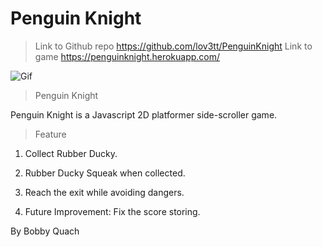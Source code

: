 # Penguin Knight

>Link to Github repo https://github.com/lov3tt/PenguinKnight
>Link to game https://penguinknight.herokuapp.com/

![Gif](./app/public/img/pengif.gif)

>Penguin Knight

Penguin Knight is a Javascript 2D platformer side-scroller game.

>Feature

1) Collect Rubber Ducky.

2) Rubber Ducky Squeak when collected.

3) Reach the exit while avoiding dangers.

4) Future Improvement: Fix the score storing.

By Bobby Quach